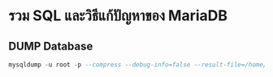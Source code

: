 #   รวม SQL และวิธีแก้ปัญหาของ MariaDB

## DUMP Database
```sql
mysqldump -u root -p --compress --debug-info=false --result-file=/home/[My USER]/[FILE_DUMP].dump --lock-tables=false --routines --databases [DB_NAME]
```
